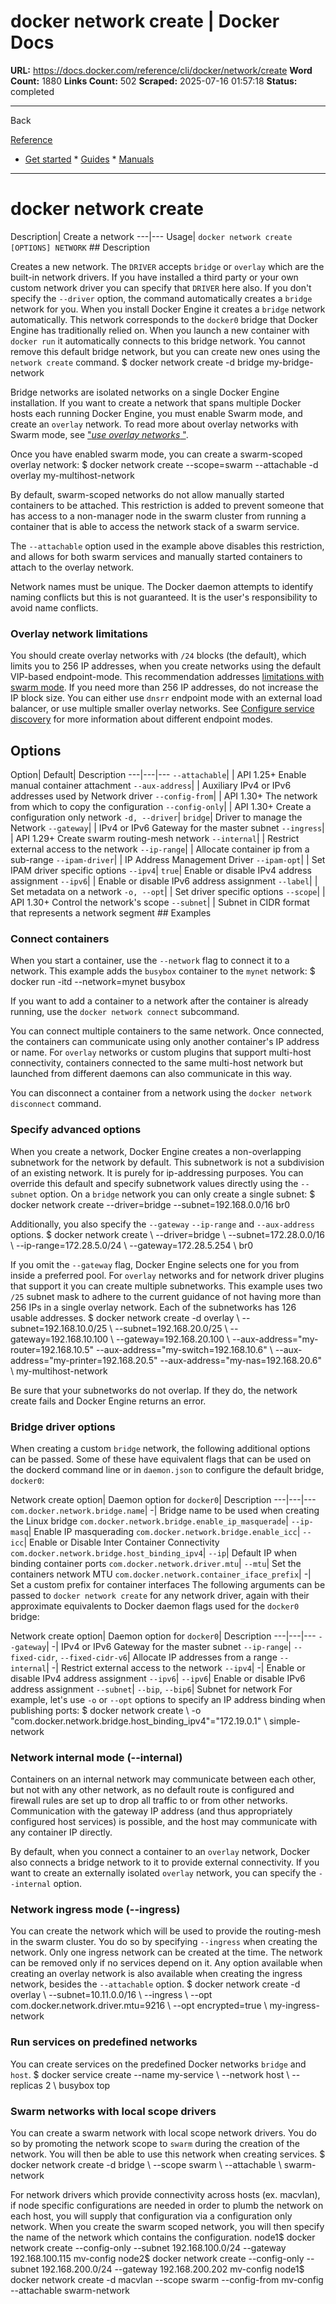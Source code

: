 # docker network create | Docker Docs

**URL:** https://docs.docker.com/reference/cli/docker/network/create
**Word Count:** 1880
**Links Count:** 502
**Scraped:** 2025-07-16 01:57:18
**Status:** completed

---

Back

[Reference](https://docs.docker.com/reference/)

  * [Get started](https://docs.docker.com/get-started/)   * [Guides](https://docs.docker.com/guides/)   * [Manuals](https://docs.docker.com/manuals/)

* * *

# docker network create

Description| Create a network   ---|---   Usage| `docker network create [OPTIONS] NETWORK`      ## Description

Creates a new network. The `DRIVER` accepts `bridge` or `overlay` which are the built-in network drivers. If you have installed a third party or your own custom network driver you can specify that `DRIVER` here also. If you don't specify the `--driver` option, the command automatically creates a `bridge` network for you. When you install Docker Engine it creates a `bridge` network automatically. This network corresponds to the `docker0` bridge that Docker Engine has traditionally relied on. When you launch a new container with `docker run` it automatically connects to this bridge network. You cannot remove this default bridge network, but you can create new ones using the `network create` command.               $ docker network create -d bridge my-bridge-network     

Bridge networks are isolated networks on a single Docker Engine installation. If you want to create a network that spans multiple Docker hosts each running Docker Engine, you must enable Swarm mode, and create an `overlay` network. To read more about overlay networks with Swarm mode, see ["_use overlay networks_ "](https://docs.docker.com/network/overlay/).

Once you have enabled swarm mode, you can create a swarm-scoped overlay network:               $ docker network create --scope=swarm --attachable -d overlay my-multihost-network     

By default, swarm-scoped networks do not allow manually started containers to be attached. This restriction is added to prevent someone that has access to a non-manager node in the swarm cluster from running a container that is able to access the network stack of a swarm service.

The `--attachable` option used in the example above disables this restriction, and allows for both swarm services and manually started containers to attach to the overlay network.

Network names must be unique. The Docker daemon attempts to identify naming conflicts but this is not guaranteed. It is the user's responsibility to avoid name conflicts.

### Overlay network limitations

You should create overlay networks with `/24` blocks \(the default\), which limits you to 256 IP addresses, when you create networks using the default VIP-based endpoint-mode. This recommendation addresses [limitations with swarm mode](https://github.com/moby/moby/issues/30820). If you need more than 256 IP addresses, do not increase the IP block size. You can either use `dnsrr` endpoint mode with an external load balancer, or use multiple smaller overlay networks. See [Configure service discovery](https://docs.docker.com/engine/swarm/networking/#configure-service-discovery) for more information about different endpoint modes.

## Options

Option| Default| Description   ---|---|---   `--attachable`| | API 1.25+ Enable manual container attachment   `--aux-address`| | Auxiliary IPv4 or IPv6 addresses used by Network driver   `--config-from`| | API 1.30+ The network from which to copy the configuration   `--config-only`| | API 1.30+ Create a configuration only network   `-d, --driver`| `bridge`| Driver to manage the Network   `--gateway`| | IPv4 or IPv6 Gateway for the master subnet   `--ingress`| | API 1.29+ Create swarm routing-mesh network   `--internal`| | Restrict external access to the network   `--ip-range`| | Allocate container ip from a sub-range   `--ipam-driver`| | IP Address Management Driver   `--ipam-opt`| | Set IPAM driver specific options   `--ipv4`| `true`| Enable or disable IPv4 address assignment   `--ipv6`| | Enable or disable IPv6 address assignment   `--label`| | Set metadata on a network   `-o, --opt`| | Set driver specific options   `--scope`| | API 1.30+ Control the network's scope   `--subnet`| | Subnet in CIDR format that represents a network segment      ## Examples

### Connect containers

When you start a container, use the `--network` flag to connect it to a network. This example adds the `busybox` container to the `mynet` network:               $ docker run -itd --network=mynet busybox     

If you want to add a container to a network after the container is already running, use the `docker network connect` subcommand.

You can connect multiple containers to the same network. Once connected, the containers can communicate using only another container's IP address or name. For `overlay` networks or custom plugins that support multi-host connectivity, containers connected to the same multi-host network but launched from different daemons can also communicate in this way.

You can disconnect a container from a network using the `docker network disconnect` command.

### Specify advanced options

When you create a network, Docker Engine creates a non-overlapping subnetwork for the network by default. This subnetwork is not a subdivision of an existing network. It is purely for ip-addressing purposes. You can override this default and specify subnetwork values directly using the `--subnet` option. On a `bridge` network you can only create a single subnet:               $ docker network create --driver=bridge --subnet=192.168.0.0/16 br0     

Additionally, you also specify the `--gateway` `--ip-range` and `--aux-address` options.               $ docker network create \       --driver=bridge \       --subnet=172.28.0.0/16 \       --ip-range=172.28.5.0/24 \       --gateway=172.28.5.254 \       br0     

If you omit the `--gateway` flag, Docker Engine selects one for you from inside a preferred pool. For `overlay` networks and for network driver plugins that support it you can create multiple subnetworks. This example uses two `/25` subnet mask to adhere to the current guidance of not having more than 256 IPs in a single overlay network. Each of the subnetworks has 126 usable addresses.               $ docker network create -d overlay \       --subnet=192.168.10.0/25 \       --subnet=192.168.20.0/25 \       --gateway=192.168.10.100 \       --gateway=192.168.20.100 \       --aux-address="my-router=192.168.10.5" --aux-address="my-switch=192.168.10.6" \       --aux-address="my-printer=192.168.20.5" --aux-address="my-nas=192.168.20.6" \       my-multihost-network     

Be sure that your subnetworks do not overlap. If they do, the network create fails and Docker Engine returns an error.

### Bridge driver options

When creating a custom `bridge` network, the following additional options can be passed. Some of these have equivalent flags that can be used on the dockerd command line or in `daemon.json` to configure the default bridge, `docker0`:

Network create option| Daemon option for `docker0`| Description   ---|---|---   `com.docker.network.bridge.name`| -| Bridge name to be used when creating the Linux bridge   `com.docker.network.bridge.enable_ip_masquerade`| `--ip-masq`| Enable IP masquerading   `com.docker.network.bridge.enable_icc`| `--icc`| Enable or Disable Inter Container Connectivity   `com.docker.network.bridge.host_binding_ipv4`| `--ip`| Default IP when binding container ports   `com.docker.network.driver.mtu`| `--mtu`| Set the containers network MTU   `com.docker.network.container_iface_prefix`| -| Set a custom prefix for container interfaces      The following arguments can be passed to `docker network create` for any network driver, again with their approximate equivalents to Docker daemon flags used for the `docker0` bridge:

Network create option| Daemon option for `docker0`| Description   ---|---|---   `--gateway`| -| IPv4 or IPv6 Gateway for the master subnet   `--ip-range`| `--fixed-cidr`, `--fixed-cidr-v6`| Allocate IP addresses from a range   `--internal`| -| Restrict external access to the network   `--ipv4`| -| Enable or disable IPv4 address assignment   `--ipv6`| `--ipv6`| Enable or disable IPv6 address assignment   `--subnet`| `--bip`, `--bip6`| Subnet for network      For example, let's use `-o` or `--opt` options to specify an IP address binding when publishing ports:               $ docker network create \         -o "com.docker.network.bridge.host_binding_ipv4"="172.19.0.1" \         simple-network     

### Network internal mode \(--internal\)

Containers on an internal network may communicate between each other, but not with any other network, as no default route is configured and firewall rules are set up to drop all traffic to or from other networks. Communication with the gateway IP address \(and thus appropriately configured host services\) is possible, and the host may communicate with any container IP directly.

By default, when you connect a container to an `overlay` network, Docker also connects a bridge network to it to provide external connectivity. If you want to create an externally isolated `overlay` network, you can specify the `--internal` option.

### Network ingress mode \(--ingress\)

You can create the network which will be used to provide the routing-mesh in the swarm cluster. You do so by specifying `--ingress` when creating the network. Only one ingress network can be created at the time. The network can be removed only if no services depend on it. Any option available when creating an overlay network is also available when creating the ingress network, besides the `--attachable` option.               $ docker network create -d overlay \       --subnet=10.11.0.0/16 \       --ingress \       --opt com.docker.network.driver.mtu=9216 \       --opt encrypted=true \       my-ingress-network     

### Run services on predefined networks

You can create services on the predefined Docker networks `bridge` and `host`.               $ docker service create --name my-service \       --network host \       --replicas 2 \       busybox top     

### Swarm networks with local scope drivers

You can create a swarm network with local scope network drivers. You do so by promoting the network scope to `swarm` during the creation of the network. You will then be able to use this network when creating services.               $ docker network create -d bridge \       --scope swarm \       --attachable \       swarm-network     

For network drivers which provide connectivity across hosts \(ex. macvlan\), if node specific configurations are needed in order to plumb the network on each host, you will supply that configuration via a configuration only network. When you create the swarm scoped network, you will then specify the name of the network which contains the configuration.               node1$ docker network create --config-only --subnet 192.168.100.0/24 --gateway 192.168.100.115 mv-config     node2$ docker network create --config-only --subnet 192.168.200.0/24 --gateway 192.168.200.202 mv-config     node1$ docker network create -d macvlan --scope swarm --config-from mv-config --attachable swarm-network